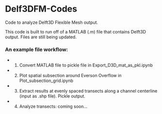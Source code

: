 # Delf3DFM-Codes
Code to analyze Delft3D Flexible Mesh output.

This code is built to run off of a MATLAB (.m) file that contains Delft3D output. Files are still being updated.

### An example file workflow:
- 1. Convert MATLAB file to pickle file in Export_D3D_mat_as_pkl.ipynb
- 2. Plot spatial subsection around Everson Overflow in Plot_subsection_grid.ipynb
- 3. Extract results at evenly spaced transects along a channel centerline (input as .shp file). Pickle output.
- 4. Analyze transects: coming soon...


